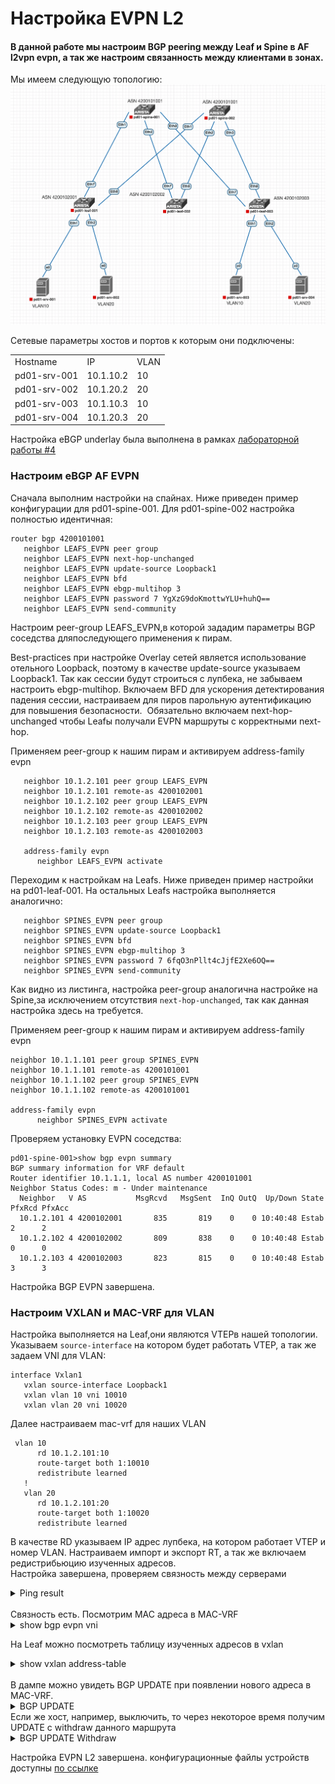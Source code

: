 # Настройка EVPN L2

#### **В данной работе мы настроим BGP peering между Leaf и Spine в AF l2vpn evpn, а так же настроим связанность между клиентами в зонах.**

Мы имеем следующую топологию:  
![Topology](images/topology.png)

Сетевые параметры хостов и портов к которым они подключены:

<table><tbody><tr><td>Hostname</td><td>IP&nbsp;</td><td>VLAN</td></tr><tr><td>pd01-srv-001</td><td>10.1.10.2</td><td>10</td></tr><tr><td>pd01-srv-002</td><td>10.1.20.2</td><td>20</td></tr><tr><td>pd01-srv-003</td><td>10.1.10.3</td><td>10</td></tr><tr><td>pd01-srv-004</td><td>10.1.20.3</td><td>20</td></tr></tbody></table>

Настройка eBGP underlay была выполнена в рамках [лабораторной работы #4](https://github.com/aledkrv/otus_cod_learning/tree/main/lesson_4_ebgp)

### Настроим eBGP AF EVPN

Сначала выполним настройки на спайнах. Ниже приведен пример конфигурации для pd01-spine-001. Для pd01-spine-002 настройка полностью идентичная:

```
router bgp 4200101001
   neighbor LEAFS_EVPN peer group
   neighbor LEAFS_EVPN next-hop-unchanged
   neighbor LEAFS_EVPN update-source Loopback1
   neighbor LEAFS_EVPN bfd
   neighbor LEAFS_EVPN ebgp-multihop 3
   neighbor LEAFS_EVPN password 7 YgXzG9doKmottwYLU+huhQ==
   neighbor LEAFS_EVPN send-community
```

Настроим peer-group LEAFS_EVPN,в которой зададим параметры BGP соседства дляпоследующего применения к пирам.

Best-practices при настройке Overlay сетей является использование отельного Loopback, поэтому в качестве update-source указываем Loopback1. Так как сессии будут строиться с лупбека, не забываем настроить ebgp-multihop. Включаем BFD для ускорения детектирования падения сессии, настраиваем для пиров парольную аутентификацию для повышения безопасности.  Обязательно включаем next-hop-unchanged чтобы Leafы получали EVPN маршруты с корректными next-hop.

Применяем peer-group к нашим пирам и активируем address-family evpn

```
   neighbor 10.1.2.101 peer group LEAFS_EVPN
   neighbor 10.1.2.101 remote-as 4200102001
   neighbor 10.1.2.102 peer group LEAFS_EVPN
   neighbor 10.1.2.102 remote-as 4200102002
   neighbor 10.1.2.103 peer group LEAFS_EVPN
   neighbor 10.1.2.103 remote-as 4200102003

   address-family evpn
      neighbor LEAFS_EVPN activate
```

Переходим к настройкам на Leafs. Ниже приведен пример настройки на pd01-leaf-001. На остальных Leafs настройка выполняется аналогично:

```
   neighbor SPINES_EVPN peer group
   neighbor SPINES_EVPN update-source Loopback1
   neighbor SPINES_EVPN bfd
   neighbor SPINES_EVPN ebgp-multihop 3
   neighbor SPINES_EVPN password 7 6fqO3nPllt4cJjfE2Xe6OQ==
   neighbor SPINES_EVPN send-community
```

Как видно из листинга, настройка peer-group аналогична настройке на Spine,за исключением отсутствия `next-hop-unchanged`, так как данная настройка здесь на требуется.

Применяем peer-group к нашим пирам и активируем address-family evpn

```
neighbor 10.1.1.101 peer group SPINES_EVPN
neighbor 10.1.1.101 remote-as 4200101001
neighbor 10.1.1.102 peer group SPINES_EVPN
neighbor 10.1.1.102 remote-as 4200101001

address-family evpn
      neighbor SPINES_EVPN activate
```

Проверяем установку EVPN соседства:

```
pd01-spine-001>show bgp evpn summary
BGP summary information for VRF default
Router identifier 10.1.1.1, local AS number 4200101001
Neighbor Status Codes: m - Under maintenance
  Neighbor   V AS           MsgRcvd   MsgSent  InQ OutQ  Up/Down State   PfxRcd PfxAcc
  10.1.2.101 4 4200102001       835       819    0    0 10:40:48 Estab   2      2
  10.1.2.102 4 4200102002       809       838    0    0 10:40:48 Estab   0      0
  10.1.2.103 4 4200102003       823       815    0    0 10:40:48 Estab   3      3
```

Настройка BGP EVPN завершена.

### Настроим VXLAN и MAC-VRF для VLAN

Настройка выполняется на Leaf,они являются VTEPв нашей топологии. Указываем `source-interface` на котором будет работать VTEP, а так же задаем VNI для VLAN:

```
interface Vxlan1
   vxlan source-interface Loopback1
   vxlan vlan 10 vni 10010
   vxlan vlan 20 vni 10020
```
Далее настраиваем mac-vrf для наших VLAN
````
 vlan 10
      rd 10.1.2.101:10
      route-target both 1:10010
      redistribute learned
   !
   vlan 20
      rd 10.1.2.101:20
      route-target both 1:10020
      redistribute learned
````
В качестве RD указываем IP адрес лупбека, на котором работает VTEP и номер VLAN. Настраиваем импорт и экспорт RT, а так же включаем редистрибьюцию изученных адресов.<br>
Настройка завершена, проверяем связность между серверами
<details>
  <summary>Ping result</summary>
  <img src="images/srv1-ping.png" alt="srv1-ping" width="500"/><br>
  <img src="images/srv2-ping.png" alt="srv1-ping" width="500"/><br>
</details>
<br>
Связность есть. 
Посмотрим MAC адреса в MAC-VRF
<details>
  <summary>show bgp evpn vni</summary>
  <img src="images/mac-vrf.png" alt="srv1-ping" width="500"/><br>
</details>

На Leaf можно посмотреть таблицу изученных адресов в vxlan
<details>
  <summary>show vxlan address-table</summary>
  <img src="images/vxlan-addr.png" alt="srv1-ping" width="500"/><br>
</details>
<br>
В дампе можно увидеть BGP UPDATE при появлении нового адреса в MAC-VRF.
<details>
  <summary>BGP UPDATE</summary>
  <img src="images/update.png" alt="srv1-ping" width="500"/><br>
</details>
Если же хост, например, выключить, то через некоторое время получим UPDATE c withdraw данного маршрута
<details>
  <summary>BGP UPDATE Withdraw</summary>
  <img src="images/withdraw.png" alt="srv1-ping" width="500"/><br>
</details>

Настройка EVPN L2 завершена. 
конфигурационные файлы устройств доступны [по ссылке](https://github.com/aledkrv/otus_cod_learning/tree/main/lesson_5_evpnl2/lab_evpn_l2_configs) 
